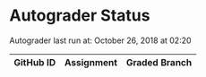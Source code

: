 # Autograder Status
Autograder last run at: October 26, 2018 at 02:20

| GitHub ID | Assignment | Graded Branch |
|-----------|------------|---------------|
